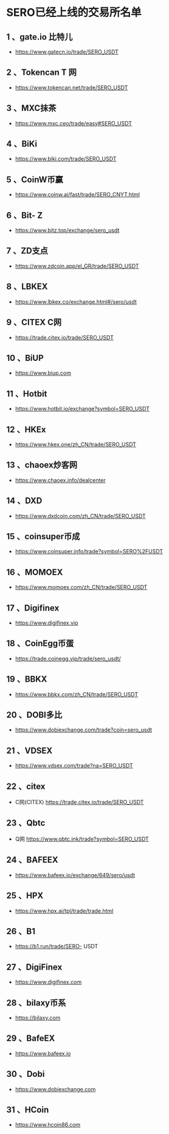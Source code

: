 # SERO已经上线的交易所名单

## 1 、gate.io 比特儿
 - https://www.gatecn.io/trade/SERO_USDT

## 2 、Tokencan T 网
 - https://www.tokencan.net/trade/SERO_USDT

## 3 、MXC抹茶
 - https://www.mxc.ceo/trade/easy#SERO_USDT

## 4 、BiKi
 - https://www.biki.com/trade/SERO_USDT

## 5 、CoinW币赢
 - https://www.coinw.ai/fast/trade/SERO_CNYT.html

## 6 、Bit- Z
 - https://www.bitz.top/exchange/sero_usdt

## 7 、ZD支点
 - https://www.zdcoin.app/el_GR/trade/SERO_USDT

## 8 、LBKEX
 -  https://www.lbkex.co/exchange.html#/sero/usdt

## 9 、CITEX C网
 - https://trade.citex.io/trade/SERO_USDT

## 10 、BiUP
 - https://www.biup.com

## 11 、Hotbit
 - https://www.hotbit.io/exchange?symbol=SERO_USDT

## 12 、HKEx
 - https://www.hkex.one/zh_CN/trade/SERO_USDT

## 13 、chaoex炒客网
 - https://www.chaoex.info/dealcenter

## 14 、DXD
 - https://www.dxdcoin.com/zh_CN/trade/SERO_USDT

## 15 、coinsuper币成
 - https://www.coinsuper.info/trade?symbol=SERO%2FUSDT

## 16 、MOMOEX
 - https://www.momoex.com/zh_CN/trade/SERO_USDT

## 17 、Digifinex
 -  https://www.digifinex.vip

## 18 、CoinEgg币蛋
 - https://trade.coinegg.vip/trade/sero_usdt/

## 19 、BBKX
 - https://www.bbkx.com/zh_CN/trade/SERO_USDT

## 20 、DOBI多比
 - https://www.dobiexchange.com/trade?coin=sero_usdt

## 21 、VDSEX
 -  https://www.vdsex.com/trade?na=SERO_USDT

## 22 、citex
 - C网(CITEX) https://trade.citex.io/trade/SERO_USDT

## 23 、Qbtc
 - Q网 https://www.qbtc.ink/trade?symbol=SERO_USDT

## 24 、BAFEEX
 - https://www.bafeex.io/exchange/649/sero/usdt

## 25 、HPX
 - https://www.hpx.ai/tpl/trade/trade.html

## 26 、B1
 - https://b1.run/trade/SERO- USDT

## 27 、DigiFinex
 - https://www.digifinex.com

## 28 、bilaxy币系
 - https://bilaxy.com

## 29 、BafeEX
 - https://www.bafeex.io

## 30 、Dobi
 - https://www.dobiexchange.com

## 31 、HCoin
 - https://www.hcoin86.com
